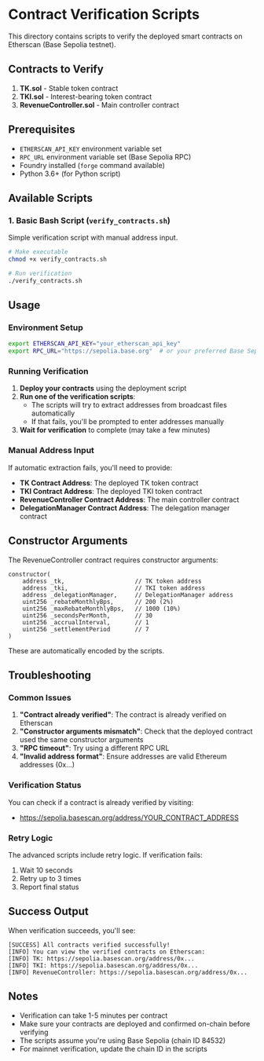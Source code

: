 # Contract Verification Scripts

This directory contains scripts to verify the deployed smart contracts on Etherscan (Base Sepolia testnet).

## Contracts to Verify

1. **TK.sol** - Stable token contract
2. **TKI.sol** - Interest-bearing token contract
3. **RevenueController.sol** - Main controller contract

## Prerequisites

- `ETHERSCAN_API_KEY` environment variable set
- `RPC_URL` environment variable set (Base Sepolia RPC)
- Foundry installed (`forge` command available)
- Python 3.6+ (for Python script)

## Available Scripts

### 1. Basic Bash Script (`verify_contracts.sh`)

Simple verification script with manual address input.

```bash
# Make executable
chmod +x verify_contracts.sh

# Run verification
./verify_contracts.sh
```

## Usage

### Environment Setup

```bash
export ETHERSCAN_API_KEY="your_etherscan_api_key"
export RPC_URL="https://sepolia.base.org"  # or your preferred Base Sepolia RPC
```

### Running Verification

1. **Deploy your contracts** using the deployment script
2. **Run one of the verification scripts**:
   - The scripts will try to extract addresses from broadcast files automatically
   - If that fails, you'll be prompted to enter addresses manually
3. **Wait for verification** to complete (may take a few minutes)

### Manual Address Input

If automatic extraction fails, you'll need to provide:

- **TK Contract Address**: The deployed TK token contract
- **TKI Contract Address**: The deployed TKI token contract
- **RevenueController Contract Address**: The main controller contract
- **DelegationManager Contract Address**: The delegation manager contract

## Constructor Arguments

The RevenueController contract requires constructor arguments:

```solidity
constructor(
    address _tk,                    // TK token address
    address _tki,                   // TKI token address
    address _delegationManager,     // DelegationManager address
    uint256 _rebateMonthlyBps,      // 200 (2%)
    uint256 _maxRebateMonthlyBps,   // 1000 (10%)
    uint256 _secondsPerMonth,       // 30
    uint256 _accrualInterval,       // 1
    uint256 _settlementPeriod       // 7
)
```

These are automatically encoded by the scripts.

## Troubleshooting

### Common Issues

1. **"Contract already verified"**: The contract is already verified on Etherscan
2. **"Constructor arguments mismatch"**: Check that the deployed contract used the same constructor arguments
3. **"RPC timeout"**: Try using a different RPC URL
4. **"Invalid address format"**: Ensure addresses are valid Ethereum addresses (0x...)

### Verification Status

You can check if a contract is already verified by visiting:

- https://sepolia.basescan.org/address/YOUR_CONTRACT_ADDRESS

### Retry Logic

The advanced scripts include retry logic. If verification fails:

1. Wait 10 seconds
2. Retry up to 3 times
3. Report final status

## Success Output

When verification succeeds, you'll see:

```
[SUCCESS] All contracts verified successfully!
[INFO] You can view the verified contracts on Etherscan:
[INFO] TK: https://sepolia.basescan.org/address/0x...
[INFO] TKI: https://sepolia.basescan.org/address/0x...
[INFO] RevenueController: https://sepolia.basescan.org/address/0x...
```

## Notes

- Verification can take 1-5 minutes per contract
- Make sure your contracts are deployed and confirmed on-chain before verifying
- The scripts assume you're using Base Sepolia (chain ID 84532)
- For mainnet verification, update the chain ID in the scripts
